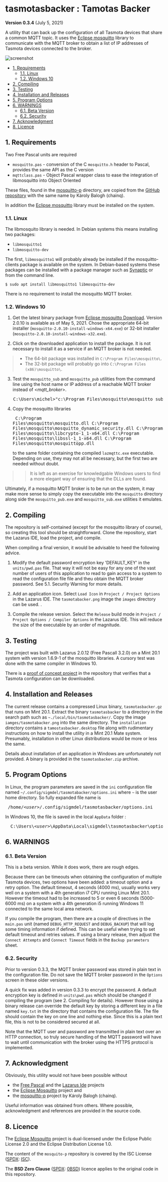 # tasmotasbacker : Tamotas Backer

**Version 0.3.4** (July 5, 2021)

A utility that can back up the configuration of all Tasmota devices that share a common MQTT topic. It uses the [Eclipse mosquitto](https://mosquitto.org/) library to communicate with the MQTT broker to obtain a list of IP addresses of Tasmota devices connected to the broker.

![screenshot](images/backups_capture.jpg)



<!-- The screen capture shows the message sent to the public `test.moquitto.org` broker and it's reply. In this example, the client is subscribed to the same topic used to send the message, which in many cases would not be done. -->

<!-- TOC -->

- [1. Requirements](#1-requirements)
    - [1.1. Linux](#11-linux)
    - [1.2. Windows 10](#12-windows-10)
- [2. Compiling](#2-compiling)
- [3. Testing](#3-testing)
- [4. Installation and Releases](#4-installation-and-releases)
- [5. Program Options](#5-program-options)
- [6. WARNINGS](#6-warnings)
    - [6.1. Beta Version](#61-beta-version)
    - [6.2. Security](#62-security)
- [7. Acknowledgment](#7-acknowledgment)
- [8. Licence](#8-licence)

<!-- /TOC -->

## 1. Requirements

Two Free Pascal units are required

- `mosquitto.pas` - conversion of the C `mosquitto.h` header to Pascal, provides the same API as the C version
- `mqttclass.pas` - Object Pascal wrapper class to ease the integration of libmosquitto into Object Oriented 

These files, found in the [mosquitto-p](mosquitto-p/) directory, are copied from the [GitHub repository](https://github.com/chainq/mosquitto-p) with the same name by Károly Balogh (chainq).

In addition the  [Eclipse mosquitto](https://mosquitto.org/) library must be installed on the system.


### 1.1. Linux

The libmosquito library is needed. In Debian systems this means installing two packages:
-  `libmosquitto1`
-  `libmosquitto-dev`

The first, `libmosquitto1` will probably already be installed if the mosquitto-clients package is available on the system. In Debian-based systems these packages can be installed with a package manager such as [Synaptic](http://www.nongnu.org/synaptic/) or from the command line.

    $ sudo apt install libmosquitto1 libmosquitto-dev

There is no requirement to install the mosquitto MQTT broker.

### 1.2. Windows 10


1. Get the latest binary package from [Eclipse mosquitto Download](https://mosquitto.org/download/). Version 2.0.10 is available as of May 5, 2021. Chose the appropriate 64-bit installer (`mosquitto-2.0.10-install-windows-x64.exe`) or 32-bit installer (`mosquitto-2.0.10-install-windows-x32.exe`). 

2. Click on the downloaded application to install the package. It is not necessary to install it as a service if an MQTT broker is not needed. 

> - The 64-bit package was installed in `C:\Program Files\mosquitto\`. 
> - The 32-bit package will probably go into `C:\Program Files (x86)\mosquitto\`.
 
 3. Test the `mosquitto_sub` and `mosquitto_pub` utilities from the command line using the host name or IP address of a reachable MQTT broker instead of &lt;<i>mqtt_broker</i>&gt;. 

<pre>
   C:\Users\michel>"c:\Program Files\mosquitto\mosquitto_sub" -h &lt;<i>mqtt_broker</i>&gt; -t "#"
</pre>

4. Copy the mosquitto libraries <pre>
        C:\Program Files\mosquitto\mosquitto.dll
        C:\Program Files\mosquitto\mosquitto_dynamic_security.dll
        C:\Program Files\mosquitto\libcrypto-1_1-x64.dll
        C:\Program Files\mosquitto\libssl-1_1-x64.dll
        C:\Program Files\mosquitto\mosquittopp.dll
</pre> to the same folder containing the compiled `lazmqttc.exe` executable. Depending on use, they may not all be necessary, but the first two are needed without doubt. 

>> It is left as an exercise for knowledgable Windows users to find a more elegant way of ensuring that the DLLs are found.

Ultimately, if a mosquitto MQTT broker is to be run on the system, it may make more sense to simply copy the executable into the `mosquitto` directory along side the `mosquitto_pub.exe` and `mosquitto_sub.exe` utilities it emulates.

## 2. Compiling

The repository is self-contained (except for the mosquitto library of course), so creating this tool should be straightforward. Clone the repository, start the Lazarus IDE, load the project, and compile. 

When compiling a final version, it would be advisable to heed the following advice.

1.  Modify the default password encryption key 'DEFAULT_KEY' in the `units/pwd.pas` file. That way it will not be easy for any one of the vast number of users of this application to read to gain access to a system to read the configuration file file and theu obtain the MQTT broker password. See 5.1. Security Warning for more details.

2.  Add an application icon. Select `Load Icon` in `Project / Project Options` in the Lazarus IDE. The `tasmotabacker.png` image the `images` directory can be used. .

3.  Compile the release version. Select the `Release` build mode in `Project / Project Options / Compiler Options` in the Lazarus IDE. This will reduce the size of the executable by an order of magnitude.

## 3. Testing

The project was built with Lazarus 2.0.12 (Free Pascall 3.2.0) on a Mint 20.1 system with version 1.6.9-1 of the mosquitto libraries. A cursory test was done with the same compiler in Windows 10.

There is a [proof of concept project](poc) in the repository that verifies that a Tasmota configuration can be downloaded.

## 4. Installation and Releases

The current release contains a compressed Linux binary, `tasmotasbacker.gz` that runs on Mint 20.1. Extract the binary `tasmotasbacker` to a directory in the search path such as `~./local/bin/tasmotasbacker/`.  Copy the image `iamges/tasmotabacker.png` into the same directory. The `installation` directory contains a `tamostasbacker.desktop` file along with rudimentary instructions on how to install the utility in a Mint 20.1 Mate system. Presumably, installation in other Linux distributions would be more or less the same.

Details about installation of an application in Windows are unfortunately not provided. A binary is provided in the `tasmotasbacker.zip` archive.


## 5. Program Options


In Linux, the program parameters are saved in the `ini` configuration file named  `~/.config/sigmdel/tasmotabacker/options.ini` where `~` is the user home directory. So fully expanded file name is
<pre> /home/&lt;<i>user</i>&gt;/.config/sigmdel/tasmotasbacker/options.ini</pre>

In Windows 10, the file is saved in the local `AppData` folder :
<pre>  C:\Users\&lt;<i>user</i>&gt;\AppData\Local\sigmdel\tasmotasbacker\options.ini</pre>

## 6. WARNINGS

### 6.1. Beta Version

This is a beta version. While it does work, there are rough edges.

Because there can be timeouts when obtaining the configuration of multiple Tasmota devices, two options have been added: a timeout option and a retry option. The default timeout, 4 seconds (4000 ms), usually works very well on a system with a 4th generation i7 CPU running Linux Mint 20.1. However the timeout had to be increased to 5 or even 6 seconds (5000-6000 ms) on a system with a 4th generation i5 running Windows 11 connected to the same local area network.

If you compile the program, then there are a couple of directives in the `main.pas` unit (named `DEBUG_HTTP_REQUEST` and `DEBUG_BACKUP`) that will log some timing information if defined. This can be useful when trying to set default timeout and retries values. If using a binary release, then adjust the `Connect Attempts` and `Connect Timeout` fields in the `Backup parameters` sheet. 

### 6.2. Security

Prior to version 0.3.3, the MQTT broker password was stored in plain text in the configuration file. Do not save the MQTT broker password in the `Options` screen in these older versions.

A quick fix was added in version 0.3.3 to encrypt the password. A default encryption key is defined in `units\pwd.pas` which should be changed if compiling the program (see 2. Compiling for details). However those using a binary release can override the default key by storing a different key in a file named `key.txt` in the directory that contains the configuration file. The file should contain the key on one line and nothing else. Since this is a plain text file, this is not to be considered secured at all.

Note that the MQTT user and password are transmitted in plain text over an HTTP connection, so truly secure handling of the MQTT password will have to wait until communication with the broker using the HTTPS protocol is implemented.

## 7. Acknowledgment

Obviously, this utility would not have been possible without 

- the [Free Pascal](https://www.freepascal.org/) and the [Lazarus Ide](https://www.lazarus-ide.org/) projects
- the [Eclipse Mosquitto](https://github.com/eclipse/mosquitto) project and 
- the [mosquitto-p](https://github.com/chainq/mosquitto-p) project by Károly Balogh (chainq).

Useful information was obtained from others. Where possible, acknowledgment and references are provided in the source code.

## 8. Licence

The [Eclipse Mosquitto](https://github.com/eclipse/mosquitto) project is dual-licensed under the Eclipse Public License 2.0 and the
Eclipse Distribution License 1.0.

The content of the `mosquito-p` repository is covered by the ISC License ([SPDX](https://spdx.dev/): [ISC](https://spdx.org/licenses/ISC.html)).

The **BSD Zero Clause** ([SPDX](https://spdx.dev/): [0BSD](https://spdx.org/licenses/0BSD.html)) licence applies to the original code in this repository.
